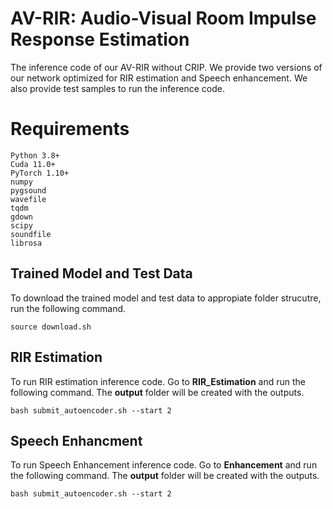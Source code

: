 # AV-RIR: Audio-Visual Room Impulse Response Estimation 

The inference code of our AV-RIR without CRIP. We provide two versions of our network optimized for RIR estimation and Speech enhancement. We also provide test samples to run the inference code. 

# Requirements

```
Python 3.8+
Cuda 11.0+
PyTorch 1.10+
numpy
pygsound
wavefile
tqdm
gdown
scipy
soundfile
librosa
```

## Trained Model and Test Data
To download the trained model and test data to appropiate folder strucutre, run the following command.
```
source download.sh
```

## RIR Estimation
To run RIR estimation inference code. Go to **RIR_Estimation** and run the following command. The **output** folder will be created with the outputs.
```
bash submit_autoencoder.sh --start 2
```


## Speech Enhancment
To run Speech Enhancement inference code. Go to **Enhancement** and run the following command. The **output** folder will be created with the outputs.
```
bash submit_autoencoder.sh --start 2
```
